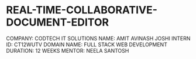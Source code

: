 # REAL-TIME-COLLABORATIVE-DOCUMENT-EDITOR
COMPANY: CODTECH IT SOLUTIONS
NAME: AMIT AVINASH JOSHI 
INTERN ID: CT12WUTV
DOMAIN NAME: FULL STACK WEB DEVELOPMENT
DURATION: 12 WEEKS 
MENTOR: NEELA SANTOSH
